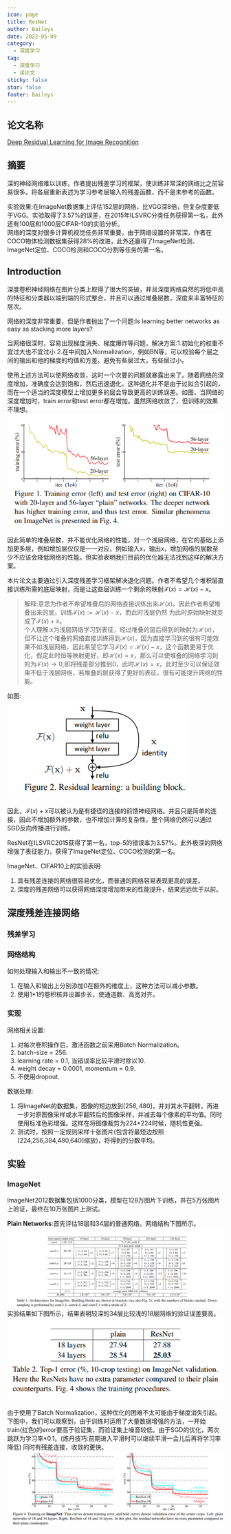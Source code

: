 ```yaml
---
icon: page
title: ResNet
author: Baileys
date: 2022-05-09
category:
  - 深度学习
tag:
  - 深度学习
  - 读论文
sticky: false
star: false
footer: Baileys
---
```


## 论文名称
[Deep Residual Learning for Image Recognition](https://arxiv.org/abs/1512.03385)


## 摘要
深的神经网络难以训练，作者提出残差学习的框架，使训练非常深的网络比之前容易很多。将各层重新表述为学习参考层输入的残差函数，而不是未参考的函数。  

实验效果:在ImageNet数据集上评估152层的网络，比VGG深8倍，但复杂度要低于VGG。实验取得了3.57%的误差，在2015年ILSVRC分类任务获得第一名，此外还有100层和1000层CIFAR-10的实验分析。  
网络的深度对很多计算机视觉任务非常重要，由于网络设置的非常深，作者在COCO物体检测数据集获得28%的改进，此外还赢得了ImageNet检测、ImageNet定位、COCO检测和COCO分割等任务的第一名。

## Introduction
深度卷积神经网络在图片分类上取得了很大的突破，并且深度网络自然的将低中高的特征和分类器以端到端的形式整合，并且可以通过堆叠层数，深度来丰富特征的层次。  

网络的深度非常重要，但是作者抛出了一个问题:Is learning better networks as easy as stacking more layers?  

当网络很深时，容易出现梯度消失、梯度爆炸等问题，解决方案:1.初始化的权重不宜过大也不宜过小 2.在中间加入Normalization，例如BN等，可以校验每个层之间的输出和他的梯度的均值和方差。避免有些层过大，有些层过小。  

使用上述方法可以使网络收敛，这时一个次要的问题就暴露出来了。随着网络的深度增加，准确度会达到饱和，然后迅速退化，这种退化并不是由于过拟合引起的，而在一个适当的深度模型上增加更多的层会导致更高的训练误差。如图，当网络的深度增加时，train error和test error都在增加。虽然网络收敛了，但训练的效果不理想。    
![acc degrade](/deepLearning/readingPapers/ResNet/1.png)

因此简单的堆叠层数，并不能优化网络的性能，对一个浅层网络，在它的基础上添加更多层，例如增加层仅仅是一一对应，例如输入x，输出x，增加网络的层数至少不应该会降低网络的性能。但实验表明我们目前的优化器无法找到这样的解决方案。  

本片论文主要通过引入深度残差学习框架解决退化问题。作者不希望几个堆积层直接训练所需的底层映射，而是让这些层训练一个剩余的映射$\mathcal{F}(x)=\mathcal{H}(x)-x$。  
> 解释:意思为作者不希望堆叠后的网络直接训练出来$\mathcal{H}(x)$，因此作者希望堆叠出来的层，训练$\mathcal{F}(x):=\mathcal{H}(x)-x$，而此时浅层仍然 为此时原始映射就变成了$\mathcal{F}(x)+x$。  
> 个人理解:x为浅层网络学习到表征，经过堆叠的层后得到的映射为$\mathcal{H}(x)$，但不让这个堆叠的网络直接训练得到$\mathcal{H}(x)$，因为直接学习到的很有可能效果不如浅层网络，因此希望它学习$\mathcal{F}(x)=\mathcal{H}(x)-x$，这个函数更易于优化，假定此时恒等映射更好，即$\mathcal{H}(x)=x$，那么可以使堆叠的网络学习到的为$\mathcal{F}(x){\rightarrow}0$,即将残差部分推到0，此时$\mathcal{H}(x)=x$，此时至少可以保证效果不低于浅层网络，若堆叠的层获得了更好的表征，很有可能提升网络的性能。   

如图:  
![Residual learning](/deepLearning/readingPapers/ResNet/2.png)

因此，$\mathcal{F}(x)+x$可以被认为是有捷径的连接的前馈神经网络。并且只是简单的连接，因此不增加额外的参数，也不增加计算的复杂性，整个网络仍然可以通过SGD反向传播进行训练。  

ResNet在ILSVRC2015获得了第一名，top-5的错误率为3.57%。此外极深的网络增强了表征能力，获得了ImageNet定位、COCO检测的第一名。  

ImageNet、CIFAR10上的实验表明:  
1. 具有残差连接的网络很容易优化，而普通的网络容易表现更高的误差。  
2. 深度的残差网络可以获得网络深度增加带来的性能提升，结果远远优于以前。  



## 深度残差连接网络

### 残差学习


### 网络结构

如何处理输入和输出不一致的情况:  
1. 在输入和输出上分别添加0在额外的维度上，这种方法可以减小参数。  
2. 使用1*1的卷积核并设置步长，使通道数、高宽对齐。  

### 实现


网络相关设置:  
1. 对每次卷积操作后，激活函数之前采用Batch Normalization。  
2. batch-size = 256.  
3. learning rate = 0.1, 当错误率比较平滑时除以10.  
4. weight decay = 0.0001, momentum = 0.9.
5. 不使用dropout.  

数据处理:  
1. 将ImageNet的数据集，图像的短边放到$[256,480]$，并对其水平翻转，再进一步对原图像采样或水平翻转后的图像采样，并减去每个像素的平均值。同时使用标准色彩增强。这样在将图像裁剪为224*224时候，随机性更强。
2. 测试时，按照一定规则采样十张图片(包含将最短边按照[224,256,384,480,640]缩放)，将得到的分数平均。


## 实验

### ImageNet
ImageNet2012数据集包括1000分类，模型在128万图片下训练，并在5万张图片上验证，最终在10万张图片上测试。  

**Plain Networks**:首先评估18层和34层的普通网络。网络结构下图所示。  
![architecture](/deepLearning/readingPapers/ResNet/3.png)  
实验结果如下图所示，结果表明较深的34层比较浅的18层网络的验证误差要高。  
![architecture](/deepLearning/readingPapers/ResNet/4.png)  

由于使用了Batch Normalization，这种优化的困难不太可能由于梯度消失引起。  
下图中，我们可以观察到，由于训练时运用了大量数据增强的方法，一开始train(红色)的error要高于验证集，而验证集上噪音较低。由于SGD的优化，两次跳跃为学习率*0.1。(炼丹技巧:前期进入平滑时可以继续平滑一会儿后再将学习率降低) 同时有残差连接，收敛的更快。
![architecture](/deepLearning/readingPapers/ResNet/5.png)  






